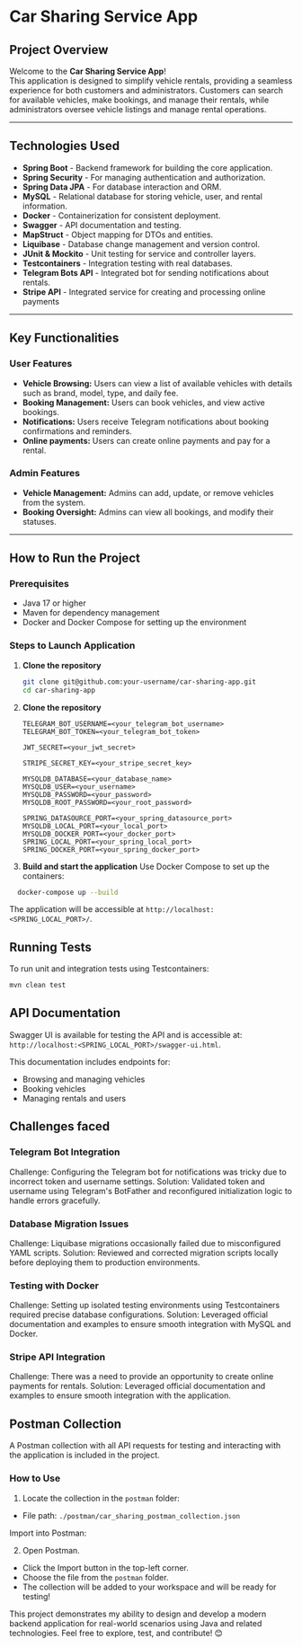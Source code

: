 # Car Sharing Service App

## Project Overview

Welcome to the **Car Sharing Service App**!  
This application is designed to simplify vehicle rentals, providing a seamless experience for both customers and administrators. Customers can search for available vehicles, make bookings, and manage their rentals, while administrators oversee vehicle listings and manage rental operations.

---

## Technologies Used

- **Spring Boot** - Backend framework for building the core application.  
- **Spring Security** - For managing authentication and authorization.  
- **Spring Data JPA** - For database interaction and ORM.  
- **MySQL** - Relational database for storing vehicle, user, and rental information.  
- **Docker** - Containerization for consistent deployment.  
- **Swagger** - API documentation and testing.  
- **MapStruct** - Object mapping for DTOs and entities.  
- **Liquibase** - Database change management and version control.  
- **JUnit & Mockito** - Unit testing for service and controller layers.  
- **Testcontainers** - Integration testing with real databases.  
- **Telegram Bots API** - Integrated bot for sending notifications about rentals.
- **Stripe API** - Integrated service for creating and processing online payments

---

## Key Functionalities

### **User Features**
- **Vehicle Browsing:** Users can view a list of available vehicles with details such as brand, model, type, and daily fee.  
- **Booking Management:** Users can book vehicles, and view active bookings.  
- **Notifications:** Users receive Telegram notifications about booking confirmations and reminders.
- **Online payments:** Users can create online payments and pay for a rental.

### **Admin Features**
- **Vehicle Management:** Admins can add, update, or remove vehicles from the system.  
- **Booking Oversight:** Admins can view all bookings, and modify their statuses.

---

## How to Run the Project

### **Prerequisites**
- Java 17 or higher  
- Maven for dependency management  
- Docker and Docker Compose for setting up the environment  

### **Steps to Launch Application**

1. **Clone the repository**
   ```bash
   git clone git@github.com:your-username/car-sharing-app.git
   cd car-sharing-app
   ```


2. **Clone the repository**
   ```
   TELEGRAM_BOT_USERNAME=<your_telegram_bot_username>
   TELEGRAM_BOT_TOKEN=<your_telegram_bot_token>
   
   JWT_SECRET=<your_jwt_secret>
   
   STRIPE_SECRET_KEY=<your_stripe_secret_key>
   
   MYSQLDB_DATABASE=<your_database_name>
   MYSQLDB_USER=<your_username>
   MYSQLDB_PASSWORD=<your_password>
   MYSQLDB_ROOT_PASSWORD=<your_root_password>
   
   SPRING_DATASOURCE_PORT=<your_spring_datasource_port>
   MYSQLDB_LOCAL_PORT=<your_local_port>
   MYSQLDB_DOCKER_PORT=<your_docker_port>
   SPRING_LOCAL_PORT=<your_spring_local_port>
   SPRING_DOCKER_PORT=<your_spring_docker_port>
   ```
   
3. **Build and start the application**
Use Docker Compose to set up the containers:
```bash
  docker-compose up --build
```
The application will be accessible at `http://localhost:<SPRING_LOCAL_PORT>/`.

## Running Tests
To run unit and integration tests using Testcontainers:
```bash
mvn clean test
```
## API Documentation
Swagger UI is available for testing the API and is accessible at:
`http://localhost:<SPRING_LOCAL_PORT>/swagger-ui.html`.

This documentation includes endpoints for:

* Browsing and managing vehicles
* Booking vehicles
* Managing rentals and users

## Challenges faced 
### Telegram Bot Integration
Challenge:
Configuring the Telegram bot for notifications was tricky due to incorrect token and username settings.
Solution:
Validated token and username using Telegram's BotFather and reconfigured initialization logic to handle errors gracefully.

### Database Migration Issues
Challenge:
Liquibase migrations occasionally failed due to misconfigured YAML scripts.
Solution:
Reviewed and corrected migration scripts locally before deploying them to production environments.

### Testing with Docker
Challenge:
Setting up isolated testing environments using Testcontainers required precise database configurations.
Solution:
Leveraged official documentation and examples to ensure smooth integration with MySQL and Docker.

### Stripe API Integration
Challenge:
There was a need to provide an opportunity to create online payments for rentals.
Solution:
Leveraged official documentation and examples to ensure smooth integration with the application.

## Postman Collection
A Postman collection with all API requests for testing and interacting with the application is included in the project.

### How to Use
1. Locate the collection in the `postman` folder:
  * File path: `./postman/car_sharing_postman_collection.json`

Import into Postman:

2. Open Postman.
  * Click the Import button in the top-left corner.
  * Choose the file from the `postman` folder.
  * The collection will be added to your workspace and will be ready for testing!

This project demonstrates my ability to design and develop a modern backend application for real-world scenarios using Java and related technologies.
Feel free to explore, test, and contribute! 😊








